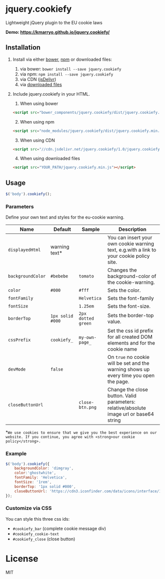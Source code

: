 # jquery.cookiefy
Lightweight jQuery plugin to the EU cookie laws

**Demo: https://kmarryo.github.io/jquery.cookiefy/**

## Installation

1. Install via either [bower](http://bower.io/), [npm](https://www.npmjs.com/) or downloaded files:
    1. via bower: `bower install --save jquery.cookiefy`
    2. via npm: `npm install --save jquery.cookiefy`
    3. via CDN ([jsDelivr](http://www.jsdelivr.com/projects/jquery.cookiefy))
    4. via [downloaded files](https://github.com/kmarryo/jquery.cookiefy/zipball/master)

2. Include jquery.cookiefy in your HTML.
    1. When using bower
    ```html
    <script src="bower_components/jquery.cookiefy/dist/jquery.cookiefy.min.js"></script>
    ```
    2. When using npm
    ```html
    <script src="node_modules/jquery.cookiefy/dist/jquery.cookiefy.min.js"></script>
    ```
    3. When using CDN
    ```html
    <script src="//cdn.jsdelivr.net/jquery.cookiefy/1.0/jquery.cookiefy.min.js"></script>
    ```
    4. When using downloaded files
    ```html
    <script src="YOUR_PATH/jquery.cookiefy.min.js"></script>
    ```

## Usage

```JavaScript
$('body').cookiefy();
```

### Parameters
Define your own text and styles for the eu-cookie warning.

| Name | Default | Sample | Description |
|---|---|---|---|
| `displayedHtml` | warning text* |  | You can insert your own cookie warning text, e.g.with a link to your cookie policy site. |
| `backgroundColor` | `#bebebe` | `tomato` | Changes the background-color of the cookie-warning. |
| `color` | `#000` | `#fff` | Sets the color. |
| `fontFamily` | | `Helvetica` | Sets the font-family |
| `fontSize` |  | `1.25em` | Sets the font-size. |
| `borderTop` | `1px solid #000` | `2px dotted green` | Sets the border-top value. |
| `cssPrefix` | `cookiefy_` | `my-own-page_` | Set the css id prefix for all created DOM elements and for the cookie name |
| `devMode` | `false`  |  | On `true` no cookie will be set and the warning shows up every time you open the page.  |
| `closeButtonUrl` |   | `close-btn.png` | Change the close button. Valid parameters: relative/absolute image url or base64 string  |

*`We use cookies to ensure that we give you the best experience on our website. If you continue, you agree with <strong>our cookie policy</strong>.`

### Example
```JavaScript
$('body').cookiefy({
    backgroundColor: 'dimgray',
    color:'ghostwhite',
    fontFamily: 'Helvetica',
    fontSize: '1rem',
    borderTop: '1px solid #000',
    closeButtonUrl: 'https://cdn3.iconfinder.com/data/icons/interface/100/close_button_1-512.png'
});
```

### Customize via CSS
You can style this three css ids:
- `#cookiefy_bar` (complete cookie message div)
- `#cookiefy_cookie-text`
- `#cookiefy_close` (close button)

# License
MIT